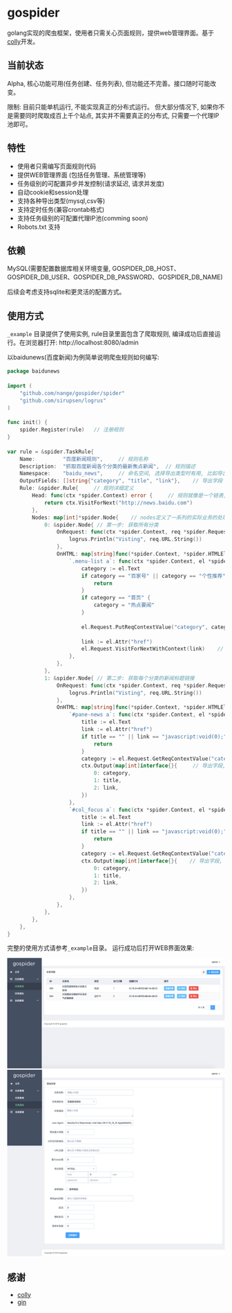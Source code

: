 # gospider
golang实现的爬虫框架，使用者只需关心页面规则，提供web管理界面。基于[colly](https://github.com/gocolly/colly)开发。


## 当前状态
Alpha, 核心功能可用(任务创建、任务列表), 但功能还不完善。接口随时可能改变。

限制: 目前只能单机运行, 不能实现真正的分布式运行。 但大部分情况下, 如果你不是需要同时爬取成百上千个站点, 其实并不需要真正的分布式, 
只需要一个代理IP池即可。


## 特性
* 使用者只需编写页面规则代码
* 提供WEB管理界面 (包括任务管理、系统管理等)
* 任务级别的可配置异步并发控制(请求延迟, 请求并发度)
* 自动cookie和session处理
* 支持各种导出类型(mysql,csv等)
* 支持定时任务(兼容crontab格式)
* 支持任务级别的可配置代理IP池(comming soon)
* Robots.txt 支持

## 依赖
MySQL(需要配置数据库相关环境变量, GOSPIDER_DB_HOST、GOSPIDER_DB_USER、GOSPIDER_DB_PASSWORD、GOSPIDER_DB_NAME)

后续会考虑支持sqlite和更灵活的配置方式。

## 使用方式
`_example` 目录提供了使用实例, rule目录里面包含了爬取规则, 编译成功后直接运行。在浏览器打开: http://localhost:8080/admin

以baidunews(百度新闻)为例简单说明爬虫规则如何编写:
```go
package baidunews

import (
	"github.com/nange/gospider/spider"
	"github.com/sirupsen/logrus"
)

func init() {
	spider.Register(rule)   // 注册规则
}

var rule = &spider.TaskRule{
	Name:         "百度新闻规则",     // 规则名称
	Description:  "抓取百度新闻各个分类的最新焦点新闻",  // 规则描述
	Namespace:    "baidu_news",     // 命名空间, 选择导出类型时有用, 比如导出类型为MySQL时, namespace相当于表明
	OutputFields: []string{"category", "title", "link"},    // 导出字段
	Rule: &spider.Rule{     // 规则详细定义
		Head: func(ctx *spider.Context) error {     // 规则就像是一个链表, head为头节点, 后续为node节点, head节点的处理应该足够简单, 比如定义入口链接, 处理登陆等
			return ctx.VisitForNext("http://news.baidu.com")
		},
		Nodes: map[int]*spider.Node{    // nodes定义了一系列的实际业务的处理步骤, 一个复杂的业务可以被分为多个连续的子任务, key从0开始递增
			0: &spider.Node{ // 第一步: 获取所有分类
				OnRequest: func(ctx *spider.Context, req *spider.Request) { // 实际请求发出之前执行
					logrus.Println("Visting", req.URL.String())
				},
				OnHTML: map[string]func(*spider.Context, *spider.HTMLElement){  // 返回结果是html时执行, map的key为页面选择器(和jquery的选择器语法相同)
					`.menu-list a`: func(ctx *spider.Context, el *spider.HTMLElement) { // 获取所有分类
						category := el.Text
						if category == "百家号" || category == "个性推荐" {
							return
						}
						if category == "首页" {
							category = "热点要闻"
						}

						el.Request.PutReqContextValue("category", category)     // 在请求的context中存储key,value值(通常用于需要传递参数到下一个处理流程时使用)

						link := el.Attr("href")
						el.Request.VisitForNextWithContext(link)    // 定义下一个处理流程的入口, 并且保留context上下文
					},
				},
			},
			1: &spider.Node{ // 第二步: 获取每个分类的新闻标题链接
				OnRequest: func(ctx *spider.Context, req *spider.Request) {
					logrus.Println("Visting", req.URL.String())
				},
				OnHTML: map[string]func(*spider.Context, *spider.HTMLElement){
					`#pane-news a`: func(ctx *spider.Context, el *spider.HTMLElement) {
						title := el.Text
						link := el.Attr("href")
						if title == "" || link == "javascript:void(0);" {
							return
						}
						category := el.Request.GetReqContextValue("category")   // 取出上一步context中存储的值
						ctx.Output(map[int]interface{}{     // 导出字段, key从0递增, 很上面的OutputFields内容需要一一对应
							0: category,
							1: title,
							2: link,
						})
					},
					`#col_focus a`: func(ctx *spider.Context, el *spider.HTMLElement) {
						title := el.Text
						link := el.Attr("href")
						if title == "" || link == "javascript:void(0);" {
							return
						}
						category := el.Request.GetReqContextValue("category")      // 取出上一步context中存储的值
						ctx.Output(map[int]interface{}{    // 导出字段, key从0递增, 很上面的OutputFields内容需要一一对应
							0: category,
							1: title,
							2: link,
						})
					},
				},
			},
		},
	},
}

```
完整的使用方式请参考`_example`目录。 运行成功后打开WEB界面效果:

![image](images/gospider_task_list.png)
![image](images/gospider_task_create.png)


## 感谢
* [colly](https://github.com/gocolly/colly)
* [gin](https://github.com/gin-gonic/gin)

